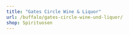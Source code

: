 ```yaml
---
title: "Gates Circle Wine & Liquor"
url: /buffalo/gates-circle-wine-und-liquor/
shop: Spirituosen
---
```


